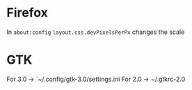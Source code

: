 # Firefox
In `about:config` `layout.css.devPixelsPerPx` changes the scale

# GTK
For 3.0 -> `~/.config/gtk-3.0/settings.ini
For 2.0 -> ~/.gtkrc-2.0
